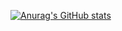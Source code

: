 [![Anurag's GitHub stats](https://github-readme-stats.vercel.app/api?username=doanh20cm)](https://github.com/anuraghazra/github-readme-stats)
